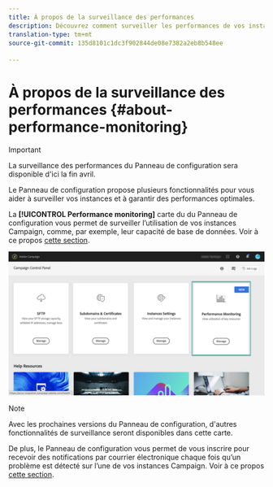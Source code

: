 ```yaml
---
title: À propos de la surveillance des performances
description: Découvrez comment surveiller les performances de vos instances dans le Panneau de contrôle
translation-type: tm+mt
source-git-commit: 135d8101c1dc3f902844de08e7382a2eb8b548ee

---
```



# À propos de la surveillance des performances {#about-performance-monitoring}

>[!IMPORTANT]
>
>La surveillance des performances du Panneau de configuration sera disponible d&#39;ici la fin avril.

Le Panneau de configuration propose plusieurs fonctionnalités pour vous aider à surveiller vos instances et à garantir des performances optimales.

La **[!UICONTROL Performance monitoring]** carte du du Panneau de configuration vous permet de surveiller l’utilisation de vos instances Campaign, comme, par exemple, leur capacité de base de données. Voir à ce propos [cette section](../../performance-monitoring/using/database-monitoring.md).

![](assets/performance_card.png)

>[!NOTE]
>
>Avec les prochaines versions du Panneau de configuration, d&#39;autres fonctionnalités de surveillance seront disponibles dans cette carte.

De plus, le Panneau de configuration vous permet de vous inscrire pour recevoir des notifications par courrier électronique chaque fois qu’un problème est détecté sur l’une de vos instances Campaign. Voir à ce propos [cette section](../../performance-monitoring/using/email-alerting.md).
